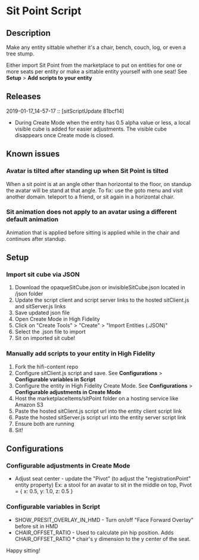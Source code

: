 # Sit Point Script

## Description

Make any entity sittable whether it's a chair, bench, couch, log, or even a tree stump.

Either import Sit Point from the marketplace to put on entities for one or more seats per entity or make a sittable entity yourself with one seat! See **Setup** > **Add scripts to your entity**

## Releases

2019-01-17_14-57-17 :: [sitScriptUpdate 81bcf14]
- During Create Mode when the entity has 0.5 alpha value or less, a local visible cube is added for easier adjustments. The visible cube disappears once Create mode is closed.

## Known issues

### Avatar is tilted after standing up when Sit Point is tilted

When a sit point is at an angle other than horizontal to the floor, on standup the avatar will be stand at that angle. To fix: use the goto menu and visit another domain. teleport to a friend, or sit again in a horizontal chair.

### Sit animation does not apply to an avatar using a different default animation

Animation that is applied before sitting is applied while in the chair and continues after standup. 

## Setup

### Import sit cube via JSON
1. Download the opaqueSitCube.json or invisibleSitCube.json located in /json folder
2. Update the script client and script server links to the hosted sitClient.js and sitServer.js links
3. Save updated json file
4. Open Create Mode in High Fidelity
5. Click on "Create Tools" > "Create" > "Import Entities (.JSON)"
6. Select the .json file to import
7. Sit on imported sit cube!

### Manually add scripts to your entity in High Fidelity
1. Fork the hifi-content repo
2. Configure sitClient.js script and save. See **Configurations** > **Configurable variables in Script**
3. Configure the entity in High Fidelity Create Mode. See **Configurations** > **Configurable adjustments in Create Mode**
4. Host the marketplaceItems/sitPoint folder on a hosting service like Amazon S3
5. Paste the hosted sitClient.js script url into the entity client script link
6. Paste the hosted sitServer.js script url into the entity server script link
7. Ensure both are running
8. Sit!

## Configurations

### Configurable adjustments in Create Mode
- Adjust seat center - update the "Pivot" (to adjust the "registrationPoint" entity property) Ex: a stool for an avatar to sit in the middle on top, Pivot = { x: 0.5, y: 1.0, z: 0.5 }

### Configurable variables in Script
- SHOW_PRESIT_OVERLAY_IN_HMD - Turn on/off "Face Forward Overlay" before sit in HMD
- CHAIR_OFFSET_RATIO - Used to calculate pin hip position. Adds CHAIR_OFFSET_RATIO * chair's y dimension to the y center of the seat.

Happy sitting!